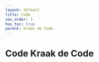 ```yaml
---
layout: default
title: Code
nav_order: 3
has_toc: true
parent: Kraak de Code
---
```



# Code Kraak de Code
